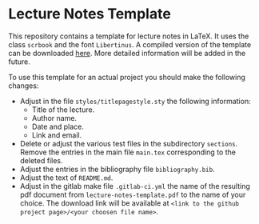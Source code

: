 # Lecture Notes Template

This repository contains a template for lecture notes in LaTeX. It uses the class `scrbook` and the font `Libertinus`.
A compiled version of the template can be downloaded [here][1].
More detailed information will be added in the future.

To use this template for an actual project you should make the following changes:
- Adjust in the file `styles/titlepagestyle.sty` the following information:
  - Title of the lecture.
  - Author name.
  - Date and place.
  - Link and email.
- Delete or adjust the various test files in the subdirectory `sections`.
  Remove the entries in the main file `main.tex` corresponding to the deleted files.
- Adjust the entries in the bibliography file `bibliography.bib`.
- Adjust the text of `README.md`.
- Adjust in the gitlab make file `.gitlab-ci.yml` the name of the resulting pdf document from `lecture-notes-template.pdf` to the name of your choice.
  The download link will be available at `<link to the github project page>/<your choosen file name>`.

[1]: https://cionx.gitlab.io/lecture-notes-template/lecture-notes-template.pdf
